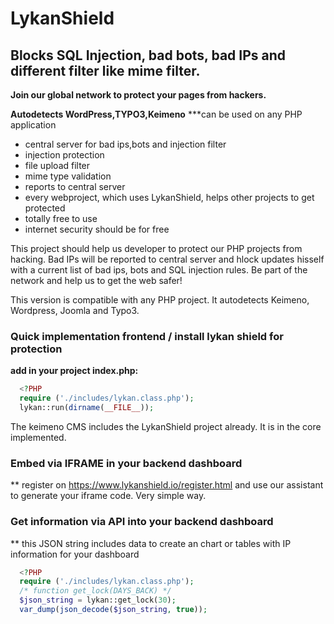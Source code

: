 # LykanShield
## Blocks SQL Injection, bad bots, bad IPs and different filter like mime filter.

**Join our global network to protect your pages from hackers.** 

**Autodetects WordPress,TYPO3,Keimeno**
***can be used on any PHP application

- central server for bad ips,bots and injection filter
- injection protection
- file upload filter
- mime type validation
- reports to central server
- every webproject, which uses LykanShield, helps other projects to get protected
- totally free to use
- internet security should be for free

This project should help us developer to protect our PHP projects from hacking. Bad IPs will be reported to central server 
and hlock updates hisself with a current list of bad ips, bots and SQL injection rules.
Be part of the network and help us to get the web safer!
 
This version is compatible with any PHP project. It autodetects Keimeno, Wordpress, Joomla and Typo3.
 
### Quick implementation frontend / install lykan shield for protection
**add in your project index.php:**

```php
  <?PHP
  require ('./includes/lykan.class.php');
  lykan::run(dirname(__FILE__));
```
 
The keimeno CMS includes the LykanShield project already. It is in the core implemented.

### Embed via IFRAME in your backend dashboard
** register on https://www.lykanshield.io/register.html and use our assistant to generate your iframe code. Very simple way.

### Get information via API into your backend dashboard
** this JSON string includes data to create an chart or tables with IP information for your dashboard
```php
  <?PHP
  require ('./includes/lykan.class.php');
  /* function get_lock(DAYS_BACK) */
  $json_string = lykan::get_lock(30);
  var_dump(json_decode($json_string, true));
```
